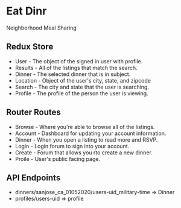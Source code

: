 # Eat Dinr
Neighborhood Meal Sharing

## Redux Store
- User - The object of the signed in user with profile.
- Results - All of the listings that match the search.
- Dinner - The selected dinner that is in subject.
- Location - Object of the user's city, state, and zipcode
- Search - The city and state that the user is searching.
- Profile - The profile of the person the user is viewing. 

## Router Routes
- Browse - Where you're able to browse all of the listings.
- Account - Dashboard for updating your account information. 
- Dinner - When you open a listing to read more and RSVP. 
- Login - Login forum to sign into your account. 
- Create - Forum that allows you rto create a new dinner. 
- Proile - User's public facing page. 

## API Endpoints
- dinners/sanjose_ca_01052020/users-uid_military-time => Dinner
- profiles/users-uid => profile
